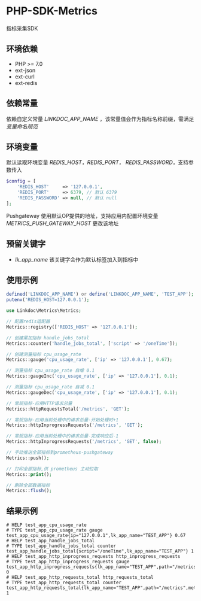 # PHP-SDK-Metrics

指标采集SDK

## 环境依赖

- PHP >= 7.0
- ext-json
- ext-curl
- ext-redis

## 依赖常量

依赖自定义常量 *LINKDOC_APP_NAME* ，该常量值会作为指标名称前缀，需满足 *变量命名规范*

## 环境变量

默认读取环境变量 *REDIS_HOST*，*REDIS_PORT*， *REDIS_PASSWORD*，支持参数传入
```php
$config = [
	'REDIS_HOST'     => '127.0.0.1',
	'REDIS_PORT'     => 6379, // 默认 6379
	'REDIS_PASSWORD' => null, // 默认 null
];
```

Pushgateway 使用默认OP提供的地址，支持应用内配置环境变量 *METRICS_PUSH_GATEWAY_HOST* 更改该地址

## 预留关键字

* *lk_app_name* 该关键字会作为默认标签加入到指标中

## 使用示例

```php
defined('LINKDOC_APP_NAME') or define('LINKDOC_APP_NAME', 'TEST_APP');
putenv('REDIS_HOST=127.0.0.1');

use Linkdoc\Metrics\Metrics;

// 配置redis适配器
Metrics::registry(['REDIS_HOST' => '127.0.0.1']);

// 创建累加指标 handle_jobs_total
Metrics::counter('handle_jobs_total', ['script' => '/oneTime']);

// 创建测量指标 cpu_usage_rate
Metrics::gauge('cpu_usage_rate', ['ip' => '127.0.0.1'], 0.67);

// 测量指标 cpu_usage_rate 自增 0.1
Metrics::gaugeInc('cpu_usage_rate', ['ip' => '127.0.0.1'], 0.1);

// 测量指标 cpu_usage_rate 自减 0.1
Metrics::gaugeDec('cpu_usage_rate', ['ip' => '127.0.0.1'], 0.1);

// 常规指标-应用HTTP请求总量
Metrics::httpRequestsTotal('/metrics', 'GET');

// 常规指标-应用当前处理中的请求总量-开始处理时+1
Metrics::httpInprogressRequests('/metrics', 'GET');

// 常规指标-应用当前处理中的请求总量-完成响应后-1
Metrics::httpInprogressRequests('/metrics', 'GET', false);

// 手动推送全部指标到prometheus-pushgateway
Metrics::push();

// 打印全部指标,供 prometheus 主动拉取
Metrics::print();

// 删除全部数据指标
Metrics::flush();
```

## 结果示例

```
# HELP test_app_cpu_usage_rate 
# TYPE test_app_cpu_usage_rate gauge
test_app_cpu_usage_rate{ip="127.0.0.1",lk_app_name="TEST_APP"} 0.67
# HELP test_app_handle_jobs_total 
# TYPE test_app_handle_jobs_total counter
test_app_handle_jobs_total{script="/oneTime",lk_app_name="TEST_APP"} 1
# HELP test_app_http_inprogress_requests http_inprogress_requests
# TYPE test_app_http_inprogress_requests gauge
test_app_http_inprogress_requests{lk_app_name="TEST_APP",path="/metrics",method="GET"} 0
# HELP test_app_http_requests_total http_requests_total
# TYPE test_app_http_requests_total counter
test_app_http_requests_total{lk_app_name="TEST_APP",path="/metrics",method="GET",status="success"} 1
```

